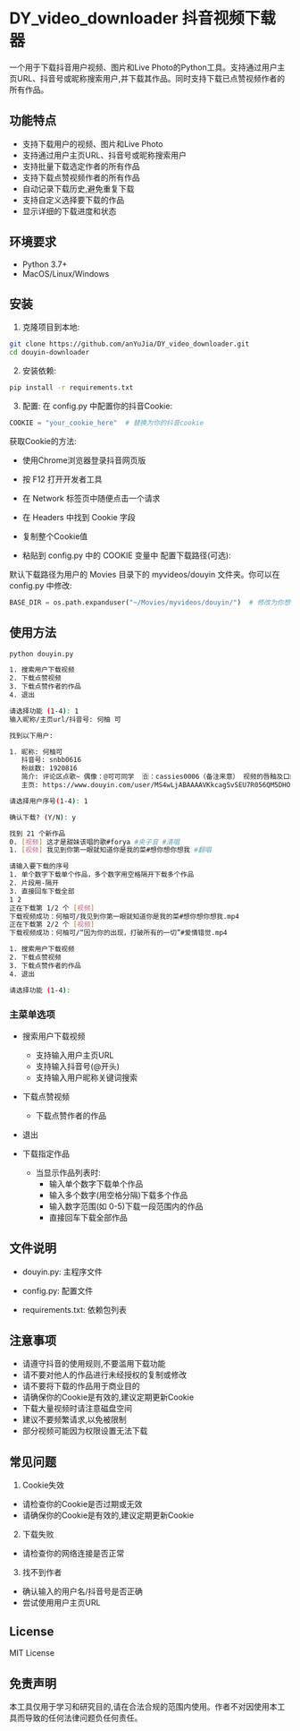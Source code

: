 # DY_video_downloader 抖音视频下载器

一个用于下载抖音用户视频、图片和Live Photo的Python工具。支持通过用户主页URL、抖音号或昵称搜索用户,并下载其作品。同时支持下载已点赞视频作者的所有作品。

## 功能特点
- 支持下载用户的视频、图片和Live Photo
- 支持通过用户主页URL、抖音号或昵称搜索用户
- 支持批量下载选定作者的所有作品
- 支持下载点赞视频作者的所有作品
- 自动记录下载历史,避免重复下载
- 支持自定义选择要下载的作品
- 显示详细的下载进度和状态

## 环境要求
- Python 3.7+
- MacOS/Linux/Windows

## 安装

1. 克隆项目到本地:
```bash
git clone https://github.com/anYuJia/DY_video_downloader.git
cd douyin-downloader
```
2. 安装依赖:
```bash
pip install -r requirements.txt
```
3. 配置:
在 config.py 中配置你的抖音Cookie:
```python
COOKIE = "your_cookie_here"  # 替换为你的抖音cookie
```
获取Cookie的方法:

- 使用Chrome浏览器登录抖音网页版

- 按 F12 打开开发者工具

- 在 Network 标签页中随便点击一个请求

- 在 Headers 中找到 Cookie 字段

- 复制整个Cookie值

- 粘贴到 config.py 中的 COOKIE 变量中
配置下载路径(可选):

默认下载路径为用户的 Movies 目录下的 myvideos/douyin 文件夹。你可以在 config.py 中修改:
```python
BASE_DIR = os.path.expanduser("~/Movies/myvideos/douyin/")  # 修改为你想要的路径
```
## 使用方法
```bash
python douyin.py

1. 搜索用户下载视频
2. 下载点赞视频
3. 下载点赞作者的作品
4. 退出

请选择功能 (1-4): 1
输入昵称/主页url/抖音号: 何柚 可

找到以下用户:

1. 昵称: 何柚可
   抖音号: snbb0616
   粉丝数: 1920816
   简介: 评论区点歌~ 偶像：@可可同学  🈴️：cassies0006（备注来意） 视频的唇釉及口红均在厨🪟里~
   主页: https://www.douyin.com/user/MS4wLjABAAAAVKkcagSvSEU7R056QM5DHOkBsYuXEW-JMShvIpBicWA

请选择用户序号(1-4): 1

确认下载? (Y/N): y

找到 21 个新作品
0. [视频] 这才是甜妹该唱的歌#forya #夹子音 #清唱
1. [视频] 我见到你第一眼就知道你是我的菜#想你想你想我 #翻唱

请输入要下载的序号
1. 单个数字下载单个作品，多个数字用空格隔开下载多个作品
2. 片段用-隔开
3. 直接回车下载全部
1 2
正在下载第 1/2 个 [视频]
下载视频成功：何柚可/我见到你第一眼就知道你是我的菜#想你想你想我.mp4
正在下载第 2/2 个 [视频]
下载视频成功：何柚可/“因为你的出现，打破所有的一切”#爱情错觉.mp4

1. 搜索用户下载视频
2. 下载点赞视频
3. 下载点赞作者的作品
4. 退出

请选择功能 (1-4): 

```
### 主菜单选项

- 搜索用户下载视频
  - 支持输入用户主页URL
  - 支持输入抖音号(@开头)
  - 支持输入用户昵称关键词搜索

- 下载点赞视频
  - 下载点赞作者的作品

- 退出
- 下载指定作品
  - 当显示作品列表时:
    - 输入单个数字下载单个作品
    - 输入多个数字(用空格分隔)下载多个作品
    - 输入数字范围(如 0-5)下载一段范围内的作品
    - 直接回车下载全部作品


## 文件说明
- douyin.py: 主程序文件

- config.py: 配置文件

- requirements.txt: 依赖包列表

## 注意事项
- 请遵守抖音的使用规则,不要滥用下载功能
- 请不要对他人的作品进行未经授权的复制或修改
- 请不要将下载的作品用于商业目的
- 请确保你的Cookie是有效的,建议定期更新Cookie
- 下载大量视频时请注意磁盘空间
- 建议不要频繁请求,以免被限制
- 部分视频可能因为权限设置无法下载

## 常见问题
1. Cookie失效
- 请检查你的Cookie是否过期或无效
- 请确保你的Cookie是有效的,建议定期更新Cookie
2. 下载失败
- 请检查你的网络连接是否正常
3. 找不到作者
- 确认输入的用户名/抖音号是否正确
- 尝试使用用户主页URL

## License
MIT License

## 免责声明
本工具仅用于学习和研究目的,请在合法合规的范围内使用。作者不对因使用本工具而导致的任何法律问题负任何责任。

